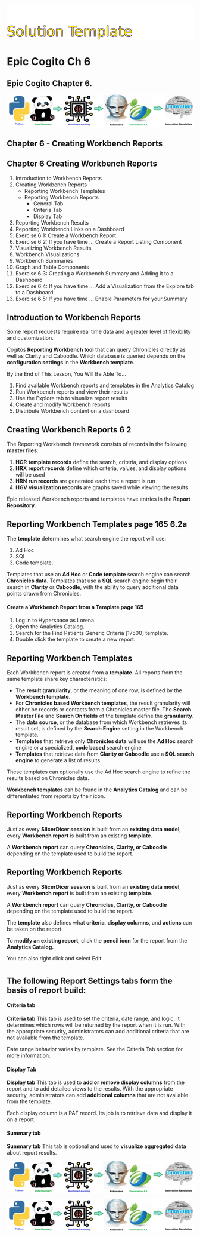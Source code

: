 ![Image image_filename](solution_sign.png)
    
# Epic Cogito Ch 6 

## Epic Cogito Chapter 6.

    
![Solution](code.png)

    
## Chapter 6 - Creating Workbench Reports


## Chapter 6  Creating Workbench Reports

 
1. Introduction to Workbench Reports
2. Creating Workbench Reports
    - Reporting Workbench Templates
    - Reporting Workbench Reports
        - General Tab
        - Criteria Tab
        - Display Tab
3. Reporting Workbench Results
4. Reporting Workbench Links on a Dashboard
5. Exercise 6 1: Create a Workbench Report
6. Exercise 6 2: If you have time ... Create a Report Listing Component
7. Visualizing Workbench Results
8. Workbench Visualizations
9. Workbench Summaries
10. Graph and Table Components
11. Exercise 6 3: Creating a Workbench Summary and Adding it to a Dashboard
12. Exercise 6 4: If you have time ... Add a Visualization from the Explore
tab to a Dashboard
13. Exercise 6 5: If you have time ... Enable Parameters for your Summary


 
##  Introduction to Workbench Reports  
 
Some report requests require real time data and a greater level of flexibility and customization. 

Cogitos **Reporting Workbench tool** that can query Chronicles directly as well as Clarity 
and Caboodle. Which database is queried depends on the **configuration settings** in the 
**Workbench template**.

By the End of This Lesson, You Will Be Able To...
1. Find available Workbench reports and templates in the Analytics Catalog
2. Run Workbench reports and view their results
3. Use the Explore tab to visualize report results
4. Create and modify Workbench reports
5. Distribute Workbench content on a dashboard



## Creating Workbench Reports 6 2

The Reporting Workbench framework consists of records in the following **master files**:

1. **HGR**  **template records** define the search, criteria, and display options
2. **HRX**  **report records** define which criteria, values, and display options will be used
3. **HRN**  **run records** are generated each time a report is run
4. **HGV**  **visualization records** are graphs saved while viewing the results

Epic released Workbench reports and templates have entries in the **Report Repository**.



## Reporting Workbench Templates   page 165   6.2a

The **template** determines what search engine the report will use: 
1. Ad Hoc
2. SQL
3. Code template.

Templates that use an **Ad Hoc** or **Code template** search engine can search **Chronicles data**. Templates that
use a **SQL** search engine begin their search in **Clarity** or **Caboodle**, with the ability to query additional data
points drawn from Chronicles.

#### Create a Workbench Report from a Template  page 165
 
1. Log in to Hyperspace as Lorena.
2. Open the Analytics Catalog.
3. Search for the Find Patients   Generic Criteria [17500] template.
4. Double click the template to create a new report.



## Reporting Workbench Templates 

Each Workbench report is created from a **template**. All reports from the same template share key
characteristics:
- The **result granularity**, or the meaning of one row, is defined by the **Workbench template**.
- For **Chronicles based Workbench templates**, the result granularity will either be records or
contacts from a Chronicles master file. The **Search Master File** and **Search On fields** of the
template define the **granularity**.
- The **data source**, or the database from which Workbench retrieves its result set, is defined by
the **Search Engine** setting in the Workbench template.
- **Templates** that retrieve only **Chronicles data** will use the **Ad Hoc** search engine or a
specialized, **code based** search engine.
- **Templates** that retrieve data from **Clarity or Caboodle** use a **SQL search engine** to generate a
list of results. 

These templates can optionally use the Ad Hoc search engine to refine the results based on Chronicles
data.

**Workbench templates** can be found in the **Analytics Catalog** and can be differentiated from reports by
their icon.




## Reporting Workbench Reports

Just as every **SlicerDicer session** is built from an **existing data model**, every **Workbench report** is built
from an existing **template**. 

A **Workbench report** can query **Chronicles, Clarity, or Caboodle** depending on
the template used to build the report. 



## Reporting Workbench Reports 

Just as every **SlicerDicer session** is built from an **existing data model**, every **Workbench report** is built
from an existing **template**. 

A **Workbench report** can query **Chronicles, Clarity, or Caboodle** depending on
the template used to build the report. 

The **template** also defines what **criteria**, **display columns**, and **actions** can be taken on the report.

To **modify an existing report**, click the **pencil icon** for the report from the **Analytics Catalog.**

You can also right click and select Edit.

# 

## The following **Report Settings tabs** form the basis of report build:

#### Criteria tab 

**Criteria tab** This tab is used to set the criteria, date range, and logic. It determines which rows
will be returned by the report when it is run. With the appropriate security,
administrators can add additional criteria that are not available from the
template.

Date range behavior varies by template. See the Criteria Tab section for more
information.

#### Display Tab

**Display tab** This tab is used to **add or remove display columns** from the report and to add
detailed views to the results. With the appropriate security, administrators can add
**additional columns** that are not available from the template.

Each display column is a PAF record. Its job is to retrieve data and display it on a
report.

#### Summary tab

**Summary tab** This tab is optional and used to **visualize aggregated data** about report results.



![Solution](code.png)

    
![Solution](code.png)

    
